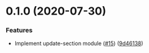 <a name="0.1.0"></a>

# 0.1.0 (2020-07-30)

### Features

- Implement update-section module ([#15](https://github.com/ls-age/devtools/issues/15)) ([9d46138](https://github.com/ls-age/devtools/commits/9d46138))
